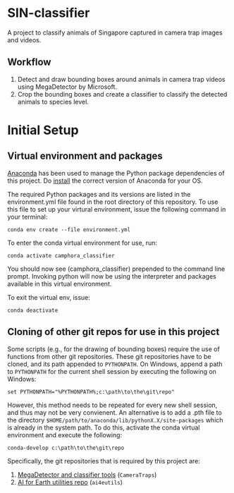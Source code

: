 # SIN-classifier
A project to classify animals of Singapore captured in camera trap images and videos. 

## Workflow 
1) Detect and draw bounding boxes around animals in camera trap videos using MegaDetector by Microsoft. 
2) Crop the bounding boxes and create a classifier to classify the detected animals to species level. 

# Initial Setup
## Virtual environment and packages
[Anaconda](https://docs.conda.io/projects/conda/en/latest/user-guide/tasks/manage-environments.html) has been used to manage the Python package dependencies of this project. Do [install](https://docs.anaconda.com/anaconda/install/index.html) the correct version of Anaconda for your OS. 

The required Python packages and its versions are listed in the environment.yml file found in the root directory of this repository. To use this file to set up your virtural environment, issue the following command in your terminal: 
```
conda env create --file environment.yml
```

To enter the conda virtual environment for use, run:
```
conda activate camphora_classifier
```
You should now see (camphora_classifier) prepended to the command line prompt. Invoking python will now be using the interpreter and packages available in this virtual environment.

To exit the virtual env, issue:
```
conda deactivate
```

## Cloning of other git repos for use in this project
Some scripts (e.g., for the drawing of bounding boxes) require the use of functions from other git repositories. These git repositories have to be cloned, and its path appended to `PYTHONPATH`. On Windows, append a path to `PYTHONPATH` for the current shell session by executing the following on Windows:
```
set PYTHONPATH="%PYTHONPATH%;c:\path\to\the\git\repo"
```
However, this method needs to be repeated for every new shell session, and thus may not be very convienent. An alternative is to add a .pth file to the directory `$HOME/path/to/anaconda/lib/pythonX.X/site-packages` which is already in the system path. To do this, activate the conda virtual environment and execute the following: 
```
conda-develop c:\path\to\the\git\repo
```
Specifically, the git repositories that is required by this project are:
1) [MegaDetector and classifier tools](https://github.com/microsoft/CameraTraps) (`CameraTraps`)
2) [AI for Earth utilities repo](https://github.com/Microsoft/ai4eutils) (`ai4eutils`)